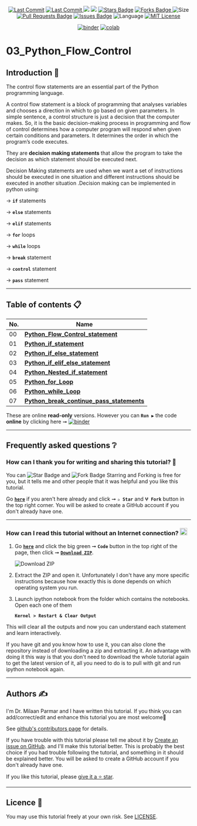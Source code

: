 <p align="center"> 
<a href="https://github.com/milaan9"><img src="https://img.shields.io/static/v1?logo=github&label=maintainer&message=milaan9&color=ff3300" alt="Last Commit"/></a> 
<a href="https://github.com/milaan9/03_Python_Flow_Control/graphs/commit-activity"><img src="https://img.shields.io/github/last-commit/milaan9/03_Python_Flow_Control.svg?colorB=ff8000&style=flat" alt="Last Commit"/> </a> 
<a href="https://github.com/milaan9/03_Python_Flow_Control/pulse" alt="Activity"><img src="https://img.shields.io/github/commit-activity/m/milaan9/03_Python_Flow_Control.svg?colorB=teal&style=flat" /></a> 
<a href="https://hits.seeyoufarm.com"><img src="https://hits.seeyoufarm.com/api/count/incr/badge.svg?url=https%3A%2F%2Fgithub.com%2Fmilaan9%2F03_Python_Flow_Control&count_bg=%231DC92C&title_bg=%23555555&icon=&icon_color=%23E7E7E7&title=views&edge_flat=false"/></a>
<a href="https://github.com/milaan9/03_Python_Flow_Control/stargazers"><img src="https://img.shields.io/github/stars/milaan9/03_Python_Flow_Control.svg?colorB=1a53ff" alt="Stars Badge"/></a>
<a href="https://github.com/milaan9/03_Python_Flow_Control/network/members"><img src="https://img.shields.io/github/forks/milaan9/03_Python_Flow_Control" alt="Forks Badge"/> </a>
<img src="https://img.shields.io/github/repo-size/milaan9/03_Python_Flow_Control.svg?colorB=CC66FF&style=flat" alt="Size"/>
<a href="https://github.com/milaan9/03_Python_Flow_Control/pulls"><img src="https://img.shields.io/github/issues-pr/milaan9/03_Python_Flow_Control.svg?colorB=yellow&style=flat" alt="Pull Requests Badge"/></a>
<a href="https://github.com/milaan9/03_Python_Flow_Control/issues"><img src="https://img.shields.io/github/issues/milaan9/03_Python_Flow_Control.svg?colorB=yellow&style=flat" alt="Issues Badge"/></a>
<img src="https://img.shields.io/github/languages/top/milaan9/03_Python_Flow_Control.svg?colorB=996600&style=flat" alt="Language"/></a> 
<a href="https://github.com/milaan9/03_Python_Flow_Control/blob/main/LICENSE"><img src="https://img.shields.io/badge/License-MIT-blueviolet.svg" alt="MIT License"/></a>
</p> 
<!--<img src="https://badges.pufler.dev/contributors/milaan9/01_Python_Introduction?size=50&padding=5&bots=true" alt="milaan9"/>-->

<p align="center"> 
<a href="https://mybinder.org/v2/gh/milaan9/03_Python_Flow_Control/HEAD"><img src="https://mybinder.org/badge_logo.svg" alt="binder"/></a>
<a href="https://githubtocolab.com/milaan9/03_Python_Flow_Control"><img src="https://colab.research.google.com/assets/colab-badge.svg" alt="colab"/></a>
</p>  
 
# 03_Python_Flow_Control

## Introduction 👋

The control flow statements are an essential part of the Python programming language.

A control flow statement is a block of programming that analyses variables and chooses a direction in which to go based on given parameters. In simple sentence, a control structure is just a decision that the computer makes. So, it is the basic decision-making process in programming and flow of control determines how a computer program will respond when given certain conditions and parameters. It determines the  order in which the program’s code executes.

They are **decision making statements** that allow the program to take the decision as which statement should be executed next.

Decision Making statements are used when we want a set of instructions should be executed in one situation and different instructions should be executed in another situation .Decision making can be implemented in python using:

&#8594; **`if`** statements

&#8594; **`else`** statements

&#8594; **`elif`** statements

&#8594; **`for`** loops

&#8594; **`while`** loops

&#8594; **`break`** statement

&#8594; **`control`** statement

&#8594; **`pass`** statement

---

## Table of contents 📋

| **No.** | **Name** | 
| ------- | -------- | 
| 00 | **[Python_Flow_Control_statement](https://github.com/milaan9/03_Python_Flow_Control/blob/main/000_Python_Flow_Control_statement%20.ipynb)** |
| 01 | **[Python_if_statement](https://github.com/milaan9/03_Python_Flow_Control/blob/main/001_Python_if_statement.ipynb)** |
| 02 | **[Python_if_else_statement](https://github.com/milaan9/03_Python_Flow_Control/blob/main/002_Python_if_else_statement.ipynb)** |
| 03 | **[Python_if_elif_else_statement](https://github.com/milaan9/03_Python_Flow_Control/blob/main/003_Python_if_elif_else_statement%20.ipynb)** |
| 04 | **[Python_Nested_if_statement](https://github.com/milaan9/03_Python_Flow_Control/blob/main/004_Python_Nested_if_statement.ipynb)** |
| 05 | **[Python_for_Loop](https://github.com/milaan9/03_Python_Flow_Control/blob/main/005_Python_for_Loop.ipynb)** |
| 06 | **[Python_while_Loop](https://github.com/milaan9/03_Python_Flow_Control/blob/main/006_Python_while_Loop.ipynb)** |
| 07 | **[Python_break_continue_pass_statements](https://github.com/milaan9/03_Python_Flow_Control/blob/main/007_Python_break_continue_pass_statements.ipynb)** |

These are online **read-only** versions. However you can **`Run ▶`** the code **online** by clicking here ➞ <a href="https://mybinder.org/v2/gh/milaan9/03_Python_Flow_Control/HEAD"><img src="https://mybinder.org/badge_logo.svg" alt="binder"/></a>

---

## Frequently asked questions ❔

### How can I thank you for writing and sharing this tutorial? 🌷

You can <img src="https://img.shields.io/static/v1?label=%E2%AD%90 Star &message=if%20useful&style=style=flat&color=blue" alt="Star Badge"/> and <img src="https://img.shields.io/static/v1?label=%E2%B5%96 Fork &message=if%20useful&style=style=flat&color=blue" alt="Fork Badge"/> Starring and Forking is free for you, but it tells me and other people that it was helpful and you like this tutorial.

Go [**`here`**](https://github.com/milaan9/03_Python_Flow_Control) if you aren't here already and click ➞ **`✰ Star`** and **`ⵖ Fork`** button in the top right corner. You will be asked to create a GitHub account if you don't already have one.

---

### How can I read this tutorial without an Internet connection? <img alt="GIF" src="https://github.com/TheDudeThatCode/TheDudeThatCode/blob/master/Assets/hmm.gif" width="20vw" />

1. Go [**`here`**](https://github.com/milaan9/03_Python_Flow_Control) and click the big green ➞ **`Code`** button in the top right of the page, then click ➞ [**`Download ZIP`**](https://github.com/milaan9/03_Python_Flow_Control/archive/refs/heads/main.zip).

    ![Download ZIP](img/dnld_rep.png)

3. Extract the ZIP and open it. Unfortunately I don't have any more specific instructions because how exactly this is done depends on which operating system you run.
    
4. Launch ipython notebook from the folder which contains the notebooks. Open each one of them
  
    **`Kernel > Restart & Clear Output`**
    
This will clear all the outputs and now you can understand each statement and learn interactively.

If you have git and you know how to use it, you can also clone the repository instead of downloading a zip and extracting it. An advantage with doing it this way is that you don't need to download the whole tutorial again to get the latest version of it, all you need to do is to pull with git and run ipython notebook again.

---

## Authors ✍️

I'm Dr. Milaan Parmar and I have written this tutorial. If you think you can add/correct/edit and enhance this tutorial you are most welcome🙏

See [github's contributors page](https://github.com/milaan9/03_Python_Flow_Control/graphs/contributors) for details.

If you have trouble with this tutorial please tell me about it by [Create an issue on GitHub](https://github.com/milaan9/03_Python_Flow_Control/issues/new). and I'll make this tutorial better. This is probably the best choice if you had trouble following the tutorial, and something in it should be explained better. You will be asked to create a GitHub account if you don't already have one.

If you like this tutorial, please [give it a ⭐ star](https://github.com/milaan9/03_Python_Flow_Control).

---

## Licence 📜

You may use this tutorial freely at your own risk. See [LICENSE](./LICENSE).
